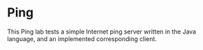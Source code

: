 # Ping
This Ping lab tests a simple Internet ping server written in the Java language, and an implemented corresponding client.
